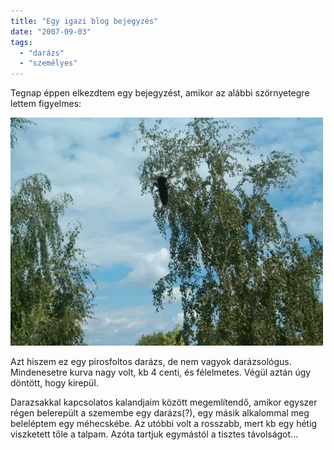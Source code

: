 ```yaml
---
title: "Egy igazi blog bejegyzés"
date: "2007-09-03"
tags: 
  - "darázs"
  - "személyes"
---
```


Tegnap éppen elkezdtem egy bejegyzést, amikor az alábbi szörnyetegre lettem figyelmes:

![darazs](images/darazs-500x365.webp)

Azt hiszem ez egy pirosfoltos darázs, de nem vagyok darázsológus. Mindenesetre kurva nagy volt, kb 4 centi, és félelmetes. Végül aztán úgy döntött, hogy kirepül.

Darazsakkal kapcsolatos kalandjaim között megemlítendő, amikor egyszer régen belerepült a szemembe egy darázs(?), egy másik alkalommal meg beleléptem egy méhecskébe. Az utóbbi volt a rosszabb, mert kb egy hétig viszketett tőle a talpam. Azóta tartjuk egymástól a tisztes távolságot...
